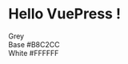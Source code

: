 # Hello VuePress !


<div class="rounded overflow-hidden md:w-3/5">
    <div class="text-black bg-grey px-6 py-4 text-sm font-semibold relative shadow z-10">
        <div class="uppercase mb-6">Grey</div>
        <div class="flex justify-between">
            <span>Base</span>
            <span class="font-normal opacity-75">#B8C2CC</span>
        </div>
    </div>
    <div class="text-black bg-white px-6 py-3 text-sm font-semibold flex justify-between">
        <span>White</span>
        <span class="font-normal opacity-75">#FFFFFF</span>
    </div>
</div>
